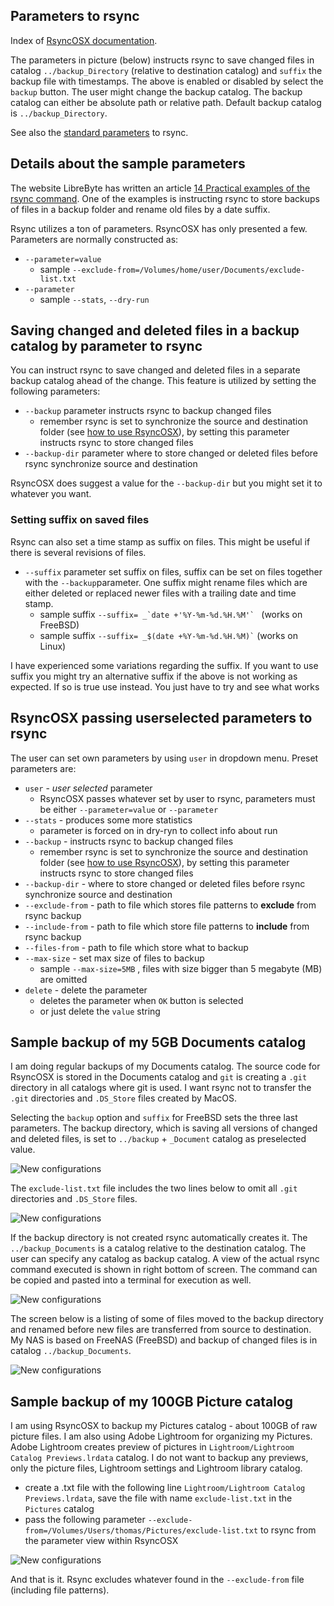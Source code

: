 ## Parameters to rsync

Index of [RsyncOSX documentation](https://rsyncosx.github.io/Documentation/).

The parameters in picture (below) instructs rsync to save changed files in catalog `../backup_Directory` (relative to destination catalog) and `suffix` the backup file with timestamps. The above is enabled or disabled by select the `backup` button. The user might change the backup catalog. The backup catalog can either be absolute path or relative path. Default backup catalog is `../backup_Directory`.

See also the [standard parameters](RsyncParameters.md) to rsync.

## Details about the sample parameters

The website LibreByte has written an article [14 Practical examples of the rsync command](http://www.librebyte.net/en/gnulinux/14-practical-examples-of-the-rsync-command/). One of the examples is instructing rsync to store backups of files in a backup folder and rename old files by a date suffix.


Rsync utilizes a ton of parameters. RsyncOSX has only presented a few. Parameters are normally constructed as:

- `--parameter=value`
	- sample `--exclude-from=/Volumes/home/user/Documents/exclude-list.txt`
- `--parameter`
	- sample `--stats`, `--dry-run`

## Saving changed and deleted files in a backup catalog by parameter to rsync

You can instruct rsync to save changed and deleted files in a separate backup catalog ahead of the change. This feature is utilized by setting the following parameters:

- `--backup` parameter instructs rsync to backup changed files
	- remember rsync is set to synchronize the source and destination folder (see [how to use RsyncOSX](HowtoUseRsyncOSX.md)), by setting this parameter instructs rsync to store changed files
- `--backup-dir` parameter where to store changed or deleted files before rsync synchronize source and destination

RsyncOSX does suggest a value for the `--backup-dir` but you might set it to whatever you want.

### Setting suffix on saved files

Rsync can also set a time stamp as suffix on files. This might be useful if there is several revisions of files.

- `--suffix` parameter set suffix on files, suffix can be set on files together with the `--backup`parameter. One suffix might rename files which are either deleted or replaced newer files with a trailing date and time stamp.
	- sample suffix <code>--suffix= _\`date +'%Y-%m-%d.%H.%M'` </code> (works on FreeBSD)
	- sample suffix <code>--suffix= _$(date +%Y-%m-%d.%H.%M)`</code> (works on Linux)

I have experienced some variations regarding the suffix. If you want to use suffix you might try an alternative suffix if the above is not working as expected. If so is true use  instead. You just have to try and see what works

## RsyncOSX passing userselected parameters to rsync

The user can set own parameters by using `user` in dropdown menu. Preset parameters are:

- `user` - _user selected_ parameter
	- RsyncOSX passes whatever set by user to rsync, parameters must be either `--parameter=value` or `--parameter`
- `--stats` - produces some more statistics
	- parameter is forced on in dry-ryn to collect info about run
- `--backup` - instructs rsync to backup changed files
	- remember rsync is set to synchronize the source and destination folder (see [how to use RsyncOSX](HowtoUseRsyncOSX.md)), by setting this parameter instructs rsync to store changed files
- `--backup-dir` - where to store changed or deleted files before rsync synchronize source and destination
- `--exclude-from` - path to file which stores file patterns to **exclude** from rsync backup
- `--include-from` - path to file which store file patterns to **include** from rsync backup
- `--files-from` - path to file which store what to backup
- `--max-size` - set max size of files to backup
	- sample `--max-size=5MB` , files with size bigger than 5 megabyte (MB) are omitted
- `delete` - delete the parameter
	- deletes the parameter when `OK` button is selected
	- or just delete the `value` string

## Sample backup of my 5GB Documents catalog

I am doing regular backups of my Documents catalog. The source code for RsyncOSX is stored in the Documents catalog and `git` is creating a `.git` directory in all catalogs where git is used. I want rsync not to transfer the `.git` directories and `.DS_Store` files created by MacOS.

Selecting the `backup` option and `suffix` for FreeBSD sets the three last parameters. The backup directory, which is saving all versions of changed and deleted files, is set to `../backup` + `_Document` catalog as preselected value.

![New configurations](screenshots/master/rsync/rsync4.png)

The `exclude-list.txt` file includes the two lines below to omit all `.git` directories and `.DS_Store` files.

![New configurations](screenshots/master/rsync/rsync5.png)

If the backup directory is not created rsync automatically creates it. The `../backup_Documents` is a catalog relative to the destination catalog. The user can specify any catalog as backup catalog. A view of the actual rsync command executed is shown in right bottom of screen. The command can be copied and pasted into a terminal for execution as well.

![New configurations](screenshots/master/rsync/rsync2.png)


The screen below is a listing of some of files moved to the backup directory and renamed before new files are transferred from source to destination. My NAS is based on FreeNAS (FreeBSD) and backup of changed files is in catalog `../backup_Documents`.

![New configurations](screenshots/master/rsync/rsync3.png)

## Sample backup of my 100GB Picture catalog

I am using RsyncOSX to backup my Pictures catalog - about 100GB of raw picture files. I am also using Adobe Lightroom for organizing my Pictures. Adobe Lightroom creates preview of pictures in `Lightroom/Lightroom Catalog Previews.lrdata` catalog. I do not want to backup any previews, only the picture files, Lightroom settings and Lightroom library catalog.

- create a .txt file with the following line `Lightroom/Lightroom Catalog Previews.lrdata`, save the file with name `exclude-list.txt` in the `Pictures` catalog
- pass the following parameter `--exclude-from=/Volumes/Users/thomas/Pictures/exclude-list.txt` to rsync from the parameter view within RsyncOSX

![New configurations](screenshots/master/rsync/rsync6.png)

And that is it. Rsync excludes whatever found in the `--exclude-from` file (including file patterns).
